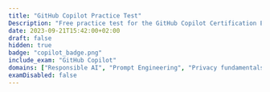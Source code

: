 ```yaml
---
title: "GitHub Copilot Practice Test"
Description: "Free practice test for the GitHub Copilot Certification Exam."
date: 2023-09-21T15:42:00+02:00
draft: false
hidden: true
badge: "copilot_badge.png"
include_exam: "GitHub Copilot"
domains: ["Responsible AI", "Prompt Engineering", "Privacy fundamentals"]
examDisabled: false
---
```


<!-- {{< practice_test >}}

{{% notice style="primary" title="" %}}
Found this practice test useful?

Leave a &#x2B50; on the [repository](https://github.com/FidelusAleksander/ghcertified) and consider giving back to the community by:
- [contributing](https://github.com/FidelusAleksander/ghcertified/blob/master/CONTRIBUTING.md) one or more mock exam questions (*takes minutes*)

{{% /notice %}} -->
